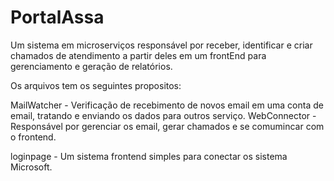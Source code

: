 # PortalAssa

Um sistema em microserviços responsável por receber, identificar e criar chamados de atendimento a partir deles em um frontEnd para gerenciamento e geração de relatórios.

Os arquivos tem os seguintes propositos:

MailWatcher - Verificação de recebimento de novos email em uma conta de email, tratando e enviando os dados para outros serviço.
WebConnector - Responsável por gerenciar os email, gerar chamados e se comumincar com o frontend.

loginpage - Um sistema frontend simples para conectar os sistema Microsoft.


